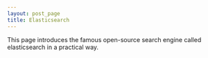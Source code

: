 ```yaml
---
layout: post_page
title: Elasticsearch
---
```

This page introduces the famous open-source search engine called elasticsearch in a practical way.

